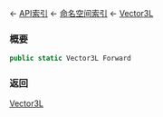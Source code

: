 ← [API索引](Api-Index) ← [命名空间索引](Namespace-Index) ← [Vector3L](VRageMath.Vector3L)

### 概要

```csharp
public static Vector3L Forward
```

### 返回

[Vector3L](VRageMath.Vector3L)

